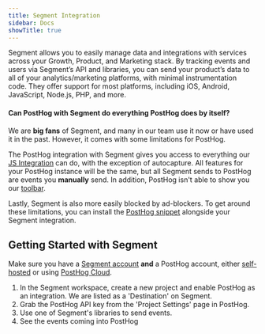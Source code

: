 ```yaml
---
title: Segment Integration
sidebar: Docs
showTitle: true
---
```


Segment allows you to easily manage data and integrations with services across your Growth, Product, and Marketing stack. By tracking events and users via Segment’s API and libraries, you can send your product’s data to all of your analytics/marketing platforms, with minimal instrumentation code. They offer support for most platforms, including iOS, Android, JavaScript, Node.js, PHP, and more.

#### Can PostHog with Segment do everything PostHog does by itself?

We are **big fans** of Segment, and many in our team use it now or have used it in the past. However, it comes with some limitations for PostHog. 

The PostHog integration with Segment gives you access to everything our [JS Integration](/docs/libraries/js) can do, with the exception of autocapture. All features for your PostHog instance will be the same, but all Segment sends to PostHog are events you **manually** send. In addition, PostHog isn't able to show you our [toolbar](/docs/features/toolbar). 

Lastly, Segment is also more easily blocked by ad-blockers. To get around these limitations, you can install the [PostHog snippet](/docs/libraries/js) alongside your Segment integration.

## Getting Started with Segment

Make sure you have a [Segment account](https://segment.com/docs/#getting-started) **and** a PostHog account, either [self-hosted](/docs/deployment) or using [PostHog Cloud](https://app.posthog.com/signup).

1. In the Segment workspace, create a new project and enable PostHog as an integration. We are listed as a 'Destination' on Segment.
2. Grab the PostHog API key from the 'Project Settings' page in PostHog.
3. Use one of Segment's libraries to send events.
4. See the events coming into PostHog


